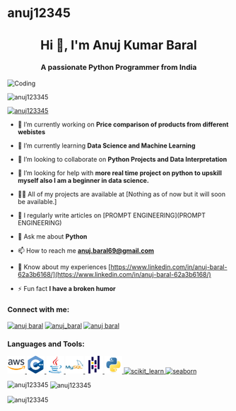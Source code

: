 # anuj12345

<h1 align="center">Hi 👋, I'm Anuj Kumar Baral</h1>
<h3 align="center">A passionate Python Programmer from India</h3>
<img align="center" alt="Coding" width="1400" src=https://img.etimg.com/thumb/width-1200,height-900,imgsize-638053,resizemode-75,msid-84146083/prime/technology-and-startups/booting-up-developer-economy-how-tech-startups-are-helping-coders-build-and-test-software-faster.jpg>

<p align="left"> <img src="https://komarev.com/ghpvc/?username=anuj123345&label=Profile%20views&color=0e75b6&style=flat" alt="anuj123345" /> </p>

<p align="left"> <a href="https://github.com/ryo-ma/github-profile-trophy"><img src="https://github-profile-trophy.vercel.app/?username=anuj123345" alt="anuj123345" /></a> </p>

- 🔭 I’m currently working on **Price comparison of products from different webistes**

- 🌱 I’m currently learning **Data Science and Machine Learning**

- 👯 I’m looking to collaborate on **Python Projects and Data Interpretation**

- 🤝 I’m looking for help with **more real time project on python to upskill myself also I am a beginner in data science.**

- 👨‍💻 All of my projects are available at [Nothing as of now but it will soon be available.]

- 📝 I regularly write articles on [PROMPT ENGINEERING](PROMPT ENGINEERING)

- 💬 Ask me about **Python**

- 📫 How to reach me **anuj.baral69@gmail.com**

- 📄 Know about my experiences [https://www.linkedin.com/in/anuj-baral-62a3b6168/](https://www.linkedin.com/in/anuj-baral-62a3b6168/)

- ⚡ Fun fact **I have a broken humor**

<h3 align="left">Connect with me:</h3>
<p align="left">
<a href="https://linkedin.com/in/anuj baral" target="blank"><img align="center" src="https://raw.githubusercontent.com/rahuldkjain/github-profile-readme-generator/master/src/images/icons/Social/linked-in-alt.svg" alt="anuj baral" height="30" width="40" /></a>
<a href="https://instagram.com/anuj_baral" target="blank"><img align="center" src="https://raw.githubusercontent.com/rahuldkjain/github-profile-readme-generator/master/src/images/icons/Social/instagram.svg" alt="anuj_baral" height="30" width="40" /></a>
<a href="https://medium.com/anuj baral" target="blank"><img align="center" src="https://raw.githubusercontent.com/rahuldkjain/github-profile-readme-generator/master/src/images/icons/Social/medium.svg" alt="anuj baral" height="30" width="40" /></a>
</p>

<h3 align="left">Languages and Tools:</h3>
<p align="left"> <a href="https://aws.amazon.com" target="_blank" rel="noreferrer"> <img src="https://raw.githubusercontent.com/devicons/devicon/master/icons/amazonwebservices/amazonwebservices-original-wordmark.svg" alt="aws" width="40" height="40"/> </a> <a href="https://www.w3schools.com/cpp/" target="_blank" rel="noreferrer"> <img src="https://raw.githubusercontent.com/devicons/devicon/master/icons/cplusplus/cplusplus-original.svg" alt="cplusplus" width="40" height="40"/> </a> <a href="https://www.java.com" target="_blank" rel="noreferrer"> <img src="https://raw.githubusercontent.com/devicons/devicon/master/icons/java/java-original.svg" alt="java" width="40" height="40"/> </a> <a href="https://www.mysql.com/" target="_blank" rel="noreferrer"> <img src="https://raw.githubusercontent.com/devicons/devicon/master/icons/mysql/mysql-original-wordmark.svg" alt="mysql" width="40" height="40"/> </a> <a href="https://pandas.pydata.org/" target="_blank" rel="noreferrer"> <img src="https://raw.githubusercontent.com/devicons/devicon/2ae2a900d2f041da66e950e4d48052658d850630/icons/pandas/pandas-original.svg" alt="pandas" width="40" height="40"/> </a> <a href="https://www.python.org" target="_blank" rel="noreferrer"> <img src="https://raw.githubusercontent.com/devicons/devicon/master/icons/python/python-original.svg" alt="python" width="40" height="40"/> </a> <a href="https://scikit-learn.org/" target="_blank" rel="noreferrer"> <img src="https://upload.wikimedia.org/wikipedia/commons/0/05/Scikit_learn_logo_small.svg" alt="scikit_learn" width="40" height="40"/> </a> <a href="https://seaborn.pydata.org/" target="_blank" rel="noreferrer"> <img src="https://seaborn.pydata.org/_images/logo-mark-lightbg.svg" alt="seaborn" width="40" height="40"/> </a> </p>

<p><img align="left" src="https://github-readme-stats.vercel.app/api/top-langs?username=anuj123345&show_icons=true&locale=en&layout=compact" alt="anuj123345" /></p>

<p>&nbsp;<img align="center" src="https://github-readme-stats.vercel.app/api?username=anuj123345&show_icons=true&locale=en" alt="anuj123345" /></p>

<p><img align="center" src="https://github-readme-streak-stats.herokuapp.com/?user=anuj123345&" alt="anuj123345" /></p>
